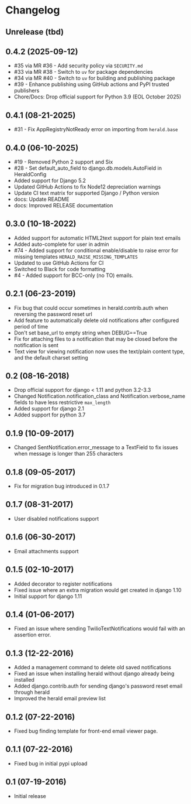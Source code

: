 # Changelog

## Unrelease (tbd)


## 0.4.2 (2025-09-12)
- #35 via MR #36 - Add security policy via `SECURITY.md`
- #33 via MR #38 - Switch to `uv` for package dependencies
- #34 via MR #40 - Switch to `uv` for building and publishing package
- #39 - Enhance publishing using GitHub actions and PyPI trusted publishers
- Chore/Docs: Drop official support for Python 3.9 (EOL October 2025)


## 0.4.1 (08-21-2025)
- #31 - Fix AppRegistryNotReady error on importing from `herald.base`


## 0.4.0 (06-10-2025)
- #19 - Removed Python 2 support and Six
- #28 - Set default_auto_field to django.db.models.AutoField in HeraldConfig
- Added support for Django 5.2
- Updated GitHub Actions to fix Node12 depreciation warnings
- Update CI text matrix for supported Django / Python version
- docs: Update README
- docs: Improved RELEASE documentation


## 0.3.0 (10-18-2022)
- Added support for automatic HTML2text support for plain text emails
- Added auto-complete for user in admin
- #74 - Added support for conditional enable/disable to raise error for missing templates `HERALD_RAISE_MISSING_TEMPLATES`
- Updated to use GitHub Actions for CI
- Switched to Black for code formatting
- #4 - Added support for BCC-only (no TO) emails.


## 0.2.1 (06-23-2019)
- Fix bug that could occur sometimes in herald.contrib.auth when reversing the password reset url
- Add feature to automatically delete old notifications after configured period of time
- Don't set base_url to empty string when DEBUG==True
- Fix for attaching files to a notification that may be closed before the notification is sent
- Text view for viewing notification now uses the text/plain content type, and the default charset setting


## 0.2 (08-16-2018)
- Drop official support for django < 1.11 and python 3.2-3.3
- Changed Notification.notification_class and Notification.verbose_name fields to have less restrictive `max_length`
- Added support for django 2.1
- Added support for python 3.7


## 0.1.9 (10-09-2017)
- Changed SentNotification.error_message to a TextField to fix issues when message is longer than 255 characters


## 0.1.8 (09-05-2017)
- Fix for migration bug introduced in 0.1.7


## 0.1.7 (08-31-2017)
- User disabled notifications support


## 0.1.6 (06-30-2017)
- Email attachments support


## 0.1.5 (02-10-2017)
- Added decorator to register notifications
- Fixed issue where an extra migration would get created in django 1.10
- Initial support for django 1.11


## 0.1.4 (01-06-2017)
- Fixed an issue where sending TwilioTextNotifications would fail with an assertion error.


## 0.1.3 (12-22-2016)
- Added a management command to delete old saved notifications
- Fixed an issue when installing herald without django already being installed
- Added django.contrib.auth for sending django's password reset email through herald
- Improved the herald email preview list


## 0.1.2 (07-22-2016)
- Fixed bug finding template for front-end email viewer page.


## 0.1.1 (07-22-2016)
- Fixed bug in initial pypi upload


## 0.1 (07-19-2016)
- Initial release
